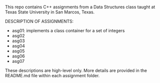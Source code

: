 This repo contains C++ assignments from a Data Structures class taught at Texas State University in San Marcos, Texas.

DESCRIPTION OF ASSIGNMENTS:
- asg01: implements a class container for a set of integers
- asg02
- asg03
- asg04
- asg05
- asg06
- asg07

These descriptions are high-level only. More details are provided in the README.md file within each assignment folder. 
